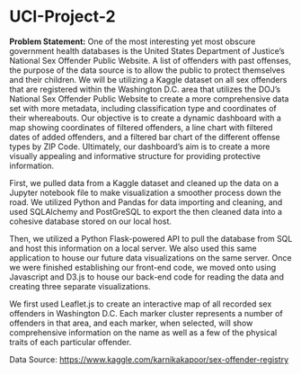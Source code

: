 # UCI-Project-2

**Problem Statement:**
  One of the most interesting yet most obscure government health databases is the United States Department of Justice’s National Sex Offender Public Website. A list of offenders with past offenses, the purpose of the data source is to allow the public to protect themselves and their children. We will be utilizing a Kaggle dataset on all sex offenders that are registered within the Washington D.C. area that utilizes the DOJ’s National Sex Offender Public Website to create a more comprehensive data set with more metadata, including classification type and coordinates of their whereabouts. Our objective is to create a dynamic dashboard with a map showing coordinates of filtered offenders, a line chart with filtered dates of added offenders, and a filtered bar chart of the different offense types by ZIP Code. Ultimately, our dashboard’s aim is to create a more visually appealing and informative structure for providing protective information.
 
 First, we pulled data from a Kaggle dataset and cleaned up the data on a Jupyter notebook file to make visualization a smoother process down the road. We utilized Python and Pandas for data importing and cleaning, and used SQLAlchemy and PostGreSQL to export the then cleaned data into a cohesive database stored on our local host.
 
 Then, we utilized a Python Flask-powered API to pull the database from SQL and host this information on a local server. We also used this same application to house our future data visualizations on the same server. Once we were finished establishing our front-end code, we moved onto using Javascript and D3.js to house our back-end code for reading the data and creating three separate visualizations.
 
 We first used Leaflet.js to create an interactive map of all recorded sex offenders in Washington D.C. Each marker cluster represents a number of offenders in that area, and each marker, when selected, will show comprehensive information on the name as well as a few of the physical traits of each particular offender.


 
Data Source: https://www.kaggle.com/karnikakapoor/sex-offender-registry
